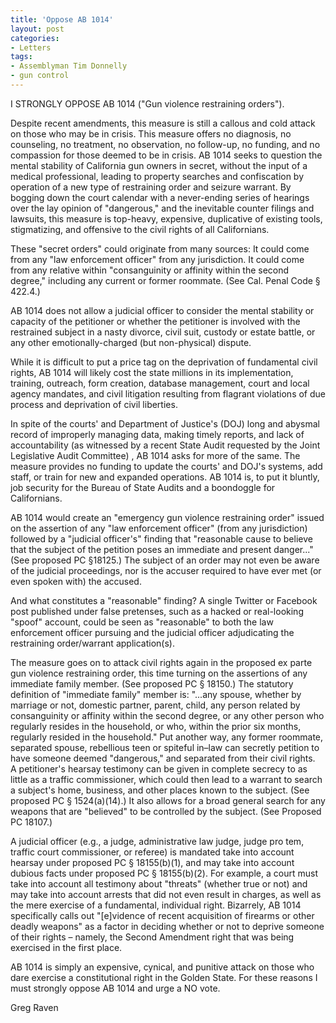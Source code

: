 ```yaml
---
title: 'Oppose AB 1014'
layout: post
categories:
- Letters
tags:
- Assemblyman Tim Donnelly
- gun control
---
```


I STRONGLY OPPOSE AB 1014 ("Gun violence restraining orders").

Despite recent amendments, this measure is still a callous and cold attack on those who may be in crisis. This measure offers no diagnosis, no counseling, no treatment, no observation, no follow-up, no funding, and no compassion for those deemed to be in crisis. AB 1014 seeks to question the mental stability of California gun owners in secret, without the input of a medical professional, leading to property searches and confiscation by operation of a new type of restraining order and seizure warrant. By bogging down the court calendar with a never-ending series of hearings over the lay opinion of "dangerous," and the inevitable counter filings and lawsuits, this measure is top-heavy, expensive, duplicative of existing tools, stigmatizing, and offensive to the civil rights of all Californians.

These "secret orders" could originate from many sources: It could come from any "law enforcement officer" from any jurisdiction. It could come from any relative within "consanguinity or affinity within the second degree," including any current or former roommate. (See Cal. Penal Code § 422.4.)

AB 1014 does not allow a judicial officer to consider the mental stability or capacity of the petitioner or whether the petitioner is involved with the restrained subject in a nasty divorce, civil suit, custody or estate battle, or any other emotionally-charged (but non-physical) dispute.

While it is difficult to put a price tag on the deprivation of fundamental civil rights, AB 1014 will likely cost the state millions in its implementation, training, outreach, form creation, database management, court and local agency mandates, and civil litigation resulting from flagrant violations of due process and deprivation of civil liberties.  
   
In spite of the courts' and Department of Justice's (DOJ) long and abysmal record of improperly managing data, making timely reports, and lack of accountability (as witnessed by a recent State Audit requested by the Joint Legislative Audit Committee) , AB 1014 asks for more of the same. The measure provides no funding to update the courts' and DOJ's systems, add staff, or train for new and expanded operations. AB 1014 is, to put it bluntly, job security for the Bureau of State Audits and a boondoggle for Californians.

AB 1014 would create an "emergency gun violence restraining order" issued on the assertion of any "law enforcement officer" (from any jurisdiction) followed by a "judicial officer's" finding that "reasonable cause to believe that the subject of the petition poses an immediate and present danger..." (See proposed PC §18125.) The subject of an order may not even be aware of the judicial proceedings, nor is the accuser required to have ever met (or even spoken with) the accused.

And what constitutes a "reasonable" finding? A single Twitter or Facebook post published under false pretenses, such as a hacked or real-looking "spoof" account, could be seen as "reasonable" to both the law enforcement officer pursuing and the judicial officer adjudicating the restraining order/warrant application(s).

The measure goes on to attack civil rights again in the proposed ex parte gun violence restraining order, this time turning on the assertions of any immediate family member. (See proposed PC § 18150.) The statutory definition of "immediate family" member is: "...any spouse, whether by marriage or not, domestic partner, parent, child, any person related by consanguinity or affinity within the second degree, or any other person who regularly resides in the household, or who, within the prior six months, regularly resided in the household." Put another way, any former roommate, separated spouse, rebellious teen or spiteful in–law can secretly petition to have someone deemed "dangerous," and separated from their civil rights.  
A petitioner's hearsay testimony can be given in complete secrecy to as little as a traffic commissioner, which could then lead to a warrant to search a subject's home, business, and other places known to the subject. (See proposed PC § 1524(a)(14).) It also allows for a broad general search for any weapons that are "believed" to be controlled by the subject. (See Proposed PC 18107.)

A judicial officer (e.g., a judge, administrative law judge, judge pro tem, traffic court commissioner, or referee) is mandated take into account hearsay under proposed PC § 18155(b)(1), and may take into account dubious facts under proposed PC § 18155(b)(2). For example, a court must take into account all testimony about "threats" (whether true or not) and may take into account arrests that did not even result in charges, as well as the mere exercise of a fundamental, individual right. Bizarrely, AB 1014 specifically calls out "\[e\]vidence of recent acquisition of firearms or other deadly weapons" as a factor in deciding whether or not to deprive someone of their rights – namely, the Second Amendment right that was being exercised in the first place.

AB 1014 is simply an expensive, cynical, and punitive attack on those who dare exercise a constitutional right in the Golden State. For these reasons I must strongly oppose AB 1014 and urge a NO vote.

Greg Raven